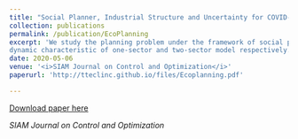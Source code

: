 ```yaml
---
title: "Social Planner, Industrial Structure and Uncertainty for COVID-19"
collection: publications
permalink: /publication/EcoPlanning
excerpt: 'We study the planning problem under the framework of social planner, and explore the
dynamic characteristic of one-sector and two-sector model respectively. In order to reflect the risk aversion on the pandemic, we set an expected utility function for agents of the economy. Under certainty scenario, we explore the shock impact on one sector baseline and two-sector model. In light of uncertainty scenario, we construct a stochastic optimal control model to discern these two cases. Under uncertainty setting, the lockdown policy tends to be more rigid.'
date: 2020-05-06
venue: '<i>SIAM Journal on Control and Optimization</i>' 
paperurl: 'http://tteclinc.github.io/files/Ecoplanning.pdf'

---
```


[Download paper here](http://tteclinc.github.io/peilinyang//files/Ecoplanning.pdf)

<i>SIAM Journal on Control and Optimization</i>
